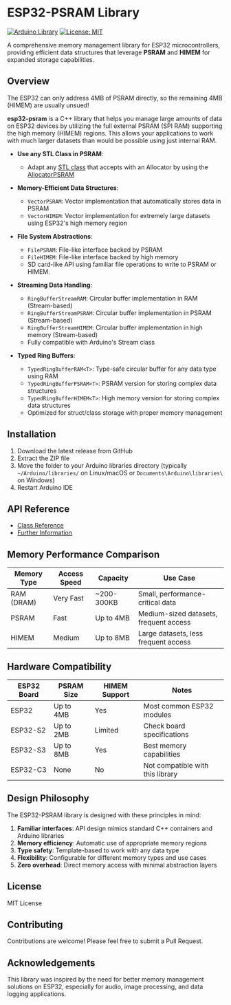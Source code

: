 # ESP32-PSRAM Library

[![Arduino Library](https://img.shields.io/badge/Arduino-Library-blue.svg)](https://www.arduino.cc/reference/en/libraries/)
[![License: MIT](https://img.shields.io/badge/License-MIT-yellow.svg)](https://opensource.org/licenses/MIT)

A comprehensive memory management library for ESP32 microcontrollers, providing efficient data structures that leverage __PSRAM__ and __HIMEM__ for expanded storage capabilities.


## Overview

The ESP32 can only address 4MB of PSRAM directly, so the remaining 4MB (HIMEM) are usually unsued!

__esp32-psram__ is a C++ library that helps you manage large amounts of data on ESP32 devices by utilizing the full external PSRAM (SPI RAM) supporting the high memory (HIMEM) regions. This allows your applications to work with much larger datasets than would be possible using just internal RAM. 

- **Use any STL Class in PSRAM**:
  - Adapt any [STL class](https://en.wikipedia.org/wiki/Standard_Template_Library) that accepts with an Allocator by using the [AllocatorPSRAM](https://pschatzmann.github.io/esp32-psram/html/classesp32__psram_1_1_p_s_r_a_m_allocator.html)

- **Memory-Efficient Data Structures**:
  - `VectorPSRAM`: Vector implementation that automatically stores data in PSRAM
  - `VectorHIMEM`: Vector implementation for extremely large datasets using ESP32's high memory region
  
- **File System Abstractions**:
  - `FilePSRAM`: File-like interface backed by PSRAM
  - `FileHIMEM`: File-like interface backed by high memory
  - SD card-like API using familiar file operations to write to PSRAM or HIMEM.
  
- **Streaming Data Handling**:
  - `RingBufferStreamRAM`: Circular buffer implementation in RAM (Stream-based)
  - `RingBufferStreamPSRAM`: Circular buffer implementation in PSRAM (Stream-based)
  - `RingBufferStreamHIMEM`: Circular buffer implementation in high memory (Stream-based)
  - Fully compatible with Arduino's Stream class
  
- **Typed Ring Buffers**:
  - `TypedRingBufferRAM<T>`: Type-safe circular buffer for any data type using RAM
  - `TypedRingBufferPSRAM<T>`: PSRAM version for storing complex data structures
  - `TypedRingBufferHIMEM<T>`: High memory version for storing complex data structures
  - Optimized for struct/class storage with proper memory management


## Installation

1. Download the latest release from GitHub
2. Extract the ZIP file
3. Move the folder to your Arduino libraries directory (typically `~/Arduino/libraries/` on Linux/macOS or `Documents\Arduino\libraries\` on Windows)
4. Restart Arduino IDE


## API Reference

- [Class Reference](https://pschatzmann.github.io/esp32-psram/html/namespaceesp32__psram.html)
- [Further Information](https://github.com/pschatzmann/esp32-psram/wiki)

## Memory Performance Comparison

| Memory Type | Access Speed | Capacity | Use Case |
|-------------|--------------|----------|----------|
| RAM (DRAM)  | Very Fast    | ~200-300KB | Small, performance-critical data |
| PSRAM       | Fast         | Up to 4MB  | Medium-sized datasets, frequent access |
| HIMEM       | Medium       | Up to 8MB  | Large datasets, less frequent access |

## Hardware Compatibility

| ESP32 Board | PSRAM Size | HIMEM Support | Notes |
|-------------|------------|--------------|-------|
| ESP32       | Up to 4MB  | Yes          | Most common ESP32 modules |
| ESP32-S2    | Up to 2MB  | Limited      | Check board specifications |
| ESP32-S3    | Up to 8MB  | Yes          | Best memory capabilities |
| ESP32-C3    | None       | No           | Not compatible with this library |

## Design Philosophy

The ESP32-PSRAM library is designed with these principles in mind:

1. **Familiar interfaces**: API design mimics standard C++ containers and Arduino libraries
2. **Memory efficiency**: Automatic use of appropriate memory regions
3. **Type safety**: Template-based to work with any data type
4. **Flexibility**: Configurable for different memory types and use cases
5. **Zero overhead**: Direct memory access with minimal abstraction layers


## License

MIT License

## Contributing

Contributions are welcome! Please feel free to submit a Pull Request.

## Acknowledgements

This library was inspired by the need for better memory management solutions on ESP32, especially for audio, image processing, and data logging applications.
